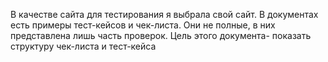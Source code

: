 В качестве сайта для тестирования я выбрала свой сайт. В документах есть примеры тест-кейсов и чек-листа. Они не полные, в них представлена лишь часть проверок. Цель этого документа- показать структуру чек-листа и тест-кейса
